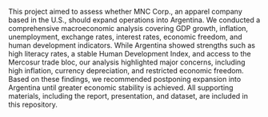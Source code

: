 This project aimed to assess whether MNC Corp., an apparel company based in the U.S., should expand operations into Argentina. We conducted a comprehensive macroeconomic analysis covering GDP growth, inflation, unemployment, exchange rates, interest rates, economic freedom, and human development indicators. While Argentina showed strengths such as high literacy rates, a stable Human Development Index, and access to the Mercosur trade bloc, our analysis highlighted major concerns, including high inflation, currency depreciation, and restricted economic freedom. Based on these findings, we recommended postponing expansion into Argentina until greater economic stability is achieved. All supporting materials, including the report, presentation, and dataset, are included in this repository.
